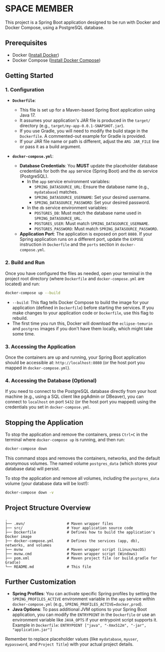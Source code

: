 # SPACE MEMBER

This project is a Spring Boot application designed to be run with Docker and Docker Compose, using a PostgreSQL database.

## Prerequisites

- Docker ([Install Docker](https://docs.docker.com/get-docker/))
- Docker Compose ([Install Docker Compose](https://docs.docker.com/compose/install/))

## Getting Started

### 1. Configuration

-   **`Dockerfile`**:
    -   This file is set up for a Maven-based Spring Boot application using Java 17.
    -   It assumes your application's JAR file is produced in the `target/` directory (e.g., `target/my-app-0.0.1-SNAPSHOT.jar`).
    -   If you use Gradle, you will need to modify the build stage in the `Dockerfile`. A commented-out example for Gradle is provided.
    -   If your JAR file name or path is different, adjust the `ARG JAR_FILE` line or pass it as a build argument.

-   **`docker-compose.yml`**:
    -   **Database Credentials**: You **MUST** update the placeholder database credentials for both the `app` service (Spring Boot) and the `db` service (PostgreSQL).
        -   In the `app` service environment variables:
            -   `SPRING_DATASOURCE_URL`: Ensure the database name (e.g., `mydatabase`) matches.
            -   `SPRING_DATASOURCE_USERNAME`: Set your desired username.
            -   `SPRING_DATASOURCE_PASSWORD`: Set your desired password.
        -   In the `db` service environment variables:
            -   `POSTGRES_DB`: Must match the database name used in `SPRING_DATASOURCE_URL`.
            -   `POSTGRES_USER`: Must match `SPRING_DATASOURCE_USERNAME`.
            -   `POSTGRES_PASSWORD`: Must match `SPRING_DATASOURCE_PASSWORD`.
    -   **Application Port**: The application is exposed on port `8080`. If your Spring application runs on a different port, update the `EXPOSE` instruction in `Dockerfile` and the `ports` section in `docker-compose.yml`.

### 2. Build and Run

Once you have configured the files as needed, open your terminal in the project root directory (where `Dockerfile` and `docker-compose.yml` are located) and run:

```bash
docker-compose up --build
```

-   `--build`: This flag tells Docker Compose to build the image for your application (defined in `Dockerfile`) before starting the services. If you make changes to your application code or `Dockerfile`, use this flag to rebuild.
-   The first time you run this, Docker will download the `eclipse-temurin` and `postgres` images if you don't have them locally, which might take some time.

### 3. Accessing the Application

Once the containers are up and running, your Spring Boot application should be accessible at:
`http://localhost:8080` (or the host port you mapped in `docker-compose.yml`).

### 4. Accessing the Database (Optional)

If you need to connect to the PostgreSQL database directly from your host machine (e.g., using a SQL client like pgAdmin or DBeaver), you can connect to `localhost` on port `5432` (or the host port you mapped) using the credentials you set in `docker-compose.yml`.

## Stopping the Application

To stop the application and remove the containers, press `Ctrl+C` in the terminal where `docker-compose up` is running, and then run:

```bash
docker-compose down
```

This command stops and removes the containers, networks, and the default anonymous volumes. The named volume `postgres_data` (which stores your database data) will persist.

To stop the application and remove all volumes, including the `postgres_data` volume (your database data will be lost!):

```bash
docker-compose down -v
```

## Project Structure Overview

```
.
├── .mvn/                   # Maven wrapper files
├── src/                    # Your application source code
├── Dockerfile              # Defines how to build the application's Docker image
├── docker-compose.yml      # Defines the services (app, db), networks, and volumes
├── mvnw                    # Maven wrapper script (Linux/macOS)
├── mvnw.cmd                # Maven wrapper script (Windows)
├── pom.xml                 # Maven project file (or build.gradle for Gradle)
└── README.md               # This file
```

## Further Customization

-   **Spring Profiles**: You can activate specific Spring profiles by setting the `SPRING_PROFILES_ACTIVE` environment variable in the `app` service within `docker-compose.yml` (e.g., `SPRING_PROFILES_ACTIVE=docker,prod`).
-   **Java Options**: To pass additional JVM options to your Spring Boot application, you can modify the `ENTRYPOINT` in the `Dockerfile` or use an environment variable like `JAVA_OPTS` if your entrypoint script supports it.
    Example in `Dockerfile`:
    `ENTRYPOINT ["java", "-Xmx512m", "-jar", "application.jar"]`

Remember to replace placeholder values (like `mydatabase`, `myuser`, `mypassword`, and `Project Title`) with your actual project details.
